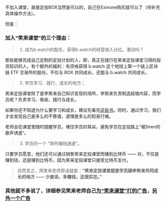 不加入课堂，直接定投BOX当然是可以的，自己在Exinone购买就可以了（待补充具体操作方法）。

但是：

### 加入“笑来课堂”的三个理由：

> 1. 成为b.watch的股东，获得b.watch的经营收入分红。激动吗？

那些能够完成自己定制的定投计划的人，即，真正在践行在笑来定投课堂习得的投资知识的人，有个额外的福利：有资格获得 b.watch 这个地球上第一个链上区块链 ETF 交易所的股份，不仅与 BOX 共同成长，还能与 b.watch 共同成长。

> 2. 学员学习、践行、成长的地方；

笑来定投课堂除了是李笑来自己知识变现的场所，李笑来负责制造超值内容，而学员呢？负责学习、吸收、践行与成长。

如果你还不知道为什么要学习和成长，建议先看完[这些书](/books.md)。同时，通过学习，我们才会发现自己是多么的不靠谱，道理是多么的知易行难。

老师会在课堂里随时提醒学员，堵住学员的耳朵，避免学员在定投路上“被Siren的歌声诱惑”。

> 3. 学员的一个 “场外赚钱通道”。

只要学员愿意，他们还可以通过销售笑来定投课堂而赚到比特币 —— 对，不仅是赚到钱，还是赚到比特币，因为笑来定投课堂只接受比特币支付。

> 总而言之，用笑来老师原话就是：**“笑来定投课堂就是学员跟李笑来共同成长的地方 —— 少废话、多赚钱，这很实在。”**

### 其他就不多说了，详细参见笑来老师自己[为“笑来课堂”打的广告](https://onregularinvesting.com/#/cn/?id=_3-关于-box-定投践行群)，[另外一个广告](https://github.com/xiaolai/regular-investing-in-box/blob/master/Z-Appendix.04.md)
